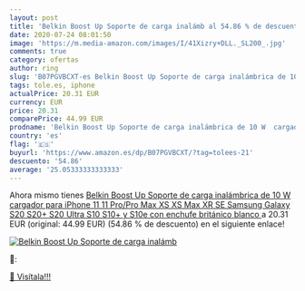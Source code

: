 ```yaml
---
layout: post
title: 'Belkin Boost Up Soporte de carga inalámb al 54.86 % de descuento'
date: 2020-07-24 08:01:50
image: 'https://m.media-amazon.com/images/I/41Xizry+DLL._SL200_.jpg'
comments: true
category: ofertas
author: ring
slug: 'B07PGVBCXT-es Belkin Boost Up Soporte de carga inalámbrica de 10 W...'
tags: tole.es, iphone
actualPrice: 20.31 EUR
currency: EUR
price: 20.31
comparePrice: 44.99 EUR
prodname: 'Belkin Boost Up Soporte de carga inalámbrica de 10 W  cargador para iPhone 11  11 Pro/Pro Max  XS  XS Max  XR  SE  Samsung Galaxy S20  S20+  S20 Ultra  S10  S10+ y S10e  con enchufe británico  blanco '
country: 'es'
flag: '🇪🇸'
buyurl: 'https://www.amazon.es/dp/B07PGVBCXT/?tag=tolees-21'
descuento: '54.86'
average: '25.05333333333333'
---
```


Ahora mismo tienes [Belkin Boost Up Soporte de carga inalámbrica de 10 W  cargador para iPhone 11  11 Pro/Pro Max  XS  XS Max  XR  SE  Samsung Galaxy S20  S20+  S20 Ultra  S10  S10+ y S10e  con enchufe británico  blanco ](https://www.amazon.es/dp/B07PGVBCXT/?tag=tolees-21) a 20.31 EUR (original: 44.99 EUR) (54.86 %  de descuento) en el siguiente enlace!

[![Belkin Boost Up Soporte de carga inalámb](https://m.media-amazon.com/images/I/41Xizry+DLL._SL200_.jpg)](https://www.amazon.es/dp/B07PGVBCXT/?tag=tolees-21)

🔎:


[🛒 Visítala!!!](https://www.amazon.es/dp/B07PGVBCXT/?tag=tolees-21)
